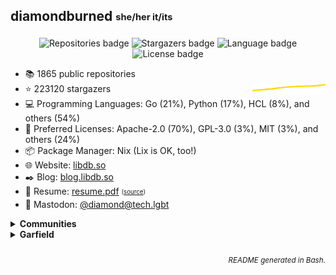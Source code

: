 ## diamondburned <sub><sup>she/her it/its</sup></sub>

<p align="center">
<img alt="Repositories badge" src="https://img.shields.io/badge/Public%20Repositories-1865-%23248eb7" />
<img alt="Stargazers badge" src="https://img.shields.io/badge/Stargazers-223120-%23bf5d2f" />
    <img alt="Language badge" src="https://img.shields.io/badge/Favorite%20Language-Go-%23e05d44" />
    <img alt="License badge" src="https://img.shields.io/badge/Favorite%20License-Apachev2.0-%23f1e05a" />
</p>

- 📚️ 1865 public repositories
- ⭐️ 223120 stargazers <img align="right" alt="Stars graph" src="sparklines/stargazers.svg" height="18px" />
- 💻️ Programming Languages: Go
 (21%), Python
 (17%), HCL
 (8%), and others (54%)
- 📃️ Preferred Licenses: Apache-2.0
 (70%), GPL-3.0
 (3%), MIT
 (3%), and others (24%)
- 📦️ Package Manager: Nix (Lix is OK, too!)
- 🌐️ Website: [libdb.so](https://libdb.so/)
- ✒️ Blog: [blog.libdb.so](https://blog.libdb.so/)
- 💼 Resume: [resume.pdf](https://github.com/diamondburned/resume/blob/main/resume.pdf)
  <sub><sup>([source](https://github.com/diamondburned/resume/blob/main/resume.json))</sup></sub>
- 🐘 Mastodon: [@diamond@tech.lgbt](https://tech.lgbt/@diamond)

<details>
<summary><b>Communities</b></summary>
<br>

I hang out in the following places:

| Platform | Name |
| --- | --- |
| **Matrix** | [#nixhub-home:matrix.org](https://matrix.to/#/#nixhub-home:matrix.org) |
| **Discord** | [nixhub](https://discord.gg/hnzYamS) |
| **Mastodon** | [@diamond@tech.lgbt](https://tech.lgbt/@diamond) |


</details>



<details>
<summary><b>Garfield</b></summary>

![garfield](static/garfield.png)

I don't know what you expected.
</details>

<h6 align="right">
<sub>README generated in Bash.</sub>
</h6>
